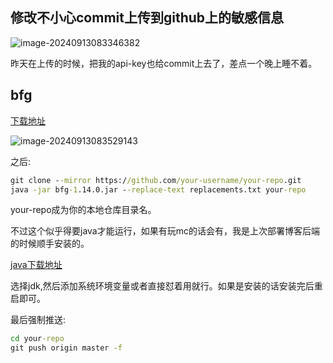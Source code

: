 ## 修改不小心commit上传到github上的敏感信息

![image-20240913083346382](https://fastly.jsdelivr.net/gh/MrXnneHang/blog_img/BlogHosting/img/24/09/202409130834760.png)

昨天在上传的时候，把我的api-key也给commit上去了，差点一个晚上睡不着。





## bfg

[下载地址](https://rtyley.github.io/bfg-repo-cleaner/)

![image-20240913083529143](https://fastly.jsdelivr.net/gh/MrXnneHang/blog_img/BlogHosting/img/24/09/202409130838417.png)

之后:

```cmd
git clone --mirror https://github.com/your-username/your-repo.git
java -jar bfg-1.14.0.jar --replace-text replacements.txt your-repo 
```

your-repo成为你的本地仓库目录名。

不过这个似乎得要java才能运行，如果有玩mc的话会有，我是上次部署博客后端的时候顺手安装的。

[java下载地址](https://www.oracle.com/java/technologies/javase/javase8-archive-downloads.html)

选择jdk,然后添加系统环境变量或者直接怼着用就行。如果是安装的话安装完后重启即可。

最后强制推送:

```cmd
cd your-repo
git push origin master -f
```




